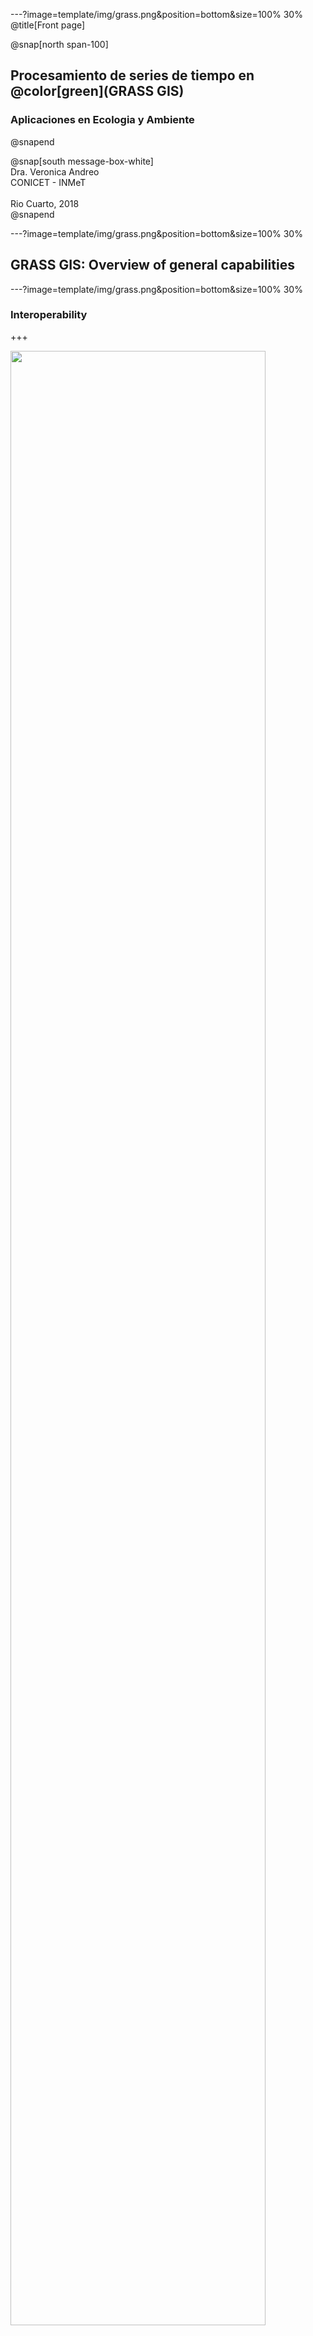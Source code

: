 ---?image=template/img/grass.png&position=bottom&size=100% 30%
@title[Front page]

@snap[north span-100]
<br>
<h2>Procesamiento de series de tiempo en @color[green](GRASS GIS)</h2>
<h3>Aplicaciones en Ecologia y Ambiente</h3>
@snapend

@snap[south message-box-white]
<br>Dra. Veronica Andreo<br>CONICET - INMeT<br><br>Rio Cuarto, 2018<br>
@snapend

---?image=template/img/grass.png&position=bottom&size=100% 30%

## GRASS GIS: Overview of general capabilities

---?image=template/img/grass.png&position=bottom&size=100% 30%

### Interoperability

+++

<img src="assets/img/grass_database_vs_geodata.png" width="90%">

+++
@title[Import/Export]

@snap[north span-100]
Modules for import/export of raster maps
@snapend

@snap[west span-50]
<img src="assets/img/File_raster_import.png">
@snapend

@snap[east span-50]
<img src="assets/img/File_raster_export.png">
@snapend

---?image=template/img/grass.png&position=bottom&size=100% 30%

### Raster data processing

+++?image=template/img/bg/green.jpg&position=top&size=100% 15%

@snap[north text-white span-100]
Raster menu
@snapend

@snap[west span-50]
<br>
<img src="assets/img/Raster_menu.png">
@snapend

@snap[east span-50]
Most of these will work with:
@ul[](false)
- Raster data: DEM, land cover, climatic maps...
- Imagery data: Landsat, MODIS, SPOT, QuickBird...
@ulend
@snapend

@snap[south span-100]
[Raster processing](https://grass.osgeo.org/grass74/manuals/rasterintro.html) manual
@snapend

+++

@snap[north span-100]
Resampling
@snapend

@snap[west span-50]
<img src="assets/img/Raster_resample_options.png">
@snapend

@snap[east span-50]
@ul[](false)
- [r.resamp.interp](https://grass.osgeo.org/grass74/manuals/r.resamp.interp.html): Resamples raster map to a finer grid using interpolation (nearest, bilinear, bicubic)
- [r.resamp.stats](https://grass.osgeo.org/grass74/manuals/r.resamp.stats.html): Resamples raster map layers to a coarser grid using aggregation
@ulend
@snapend

+++

@snap[north span-100]
Raster overlay
@snapend

@snap[west span-50]
<img src="assets/img/Raster_overlay_options.png">
<br>
<img src="assets/img/r_patch.png">
@snapend

@snap[east span-50]
@ul[](false)
- [r.series](https://grass.osgeo.org/grass74/manuals/r.series.html): Allows to aggregate a list of maps with different methods, i.e., average, min, max, etc.
- [r.patch](https://grass.osgeo.org/grass74/manuals/r.patch.html): Creates a composite raster map using category values from one (or more) map(s) to fill in areas of "no data" in another map
@ulend
@snapend

+++

@snap[north span-100]
Hydrological modeling
@snapend

@snap[west span-50]
<img src="assets/img/Raster_hydro.png">
@snapend

@snap[east span-50]
@size[20px](... plus several other add-ons, for example:)

<img src="assets/img/r_stream_addons.jpg">

<a href="https://doi.org/10.1016/j.cageo.2011.03.003">Jasiewics and Metz, 2011</a>
@snapend

+++

@snap[north span-100]
Landscape analysis
@snapend

@snap[west span-40]
<img src="assets/img/Raster_landscape.png">
@snapend

@snap[east span-60]
@size[20px](... plus several add-ons for "patch analysis")

<img src="assets/img/Raster_r_pi_addons.png">

<a href="https://doi.org/10.1111/2041-210X.12827">Wegman et al., 2017</a>
@snapend

---?image=template/img/grass.png&position=bottom&size=100% 30%

### Satellite imagery processing

+++

@snap[north span-100]
Imagery menu
@snapend

@snap[west span-40]
<img src="assets/img/Imagery_menu.png">
@snapend

@snap[east span-60]
<img src="assets/img/Imaging-Spectroscopy-Concept.png">
@snapend

@snap[south span-100]
[Image processing](https://grass.osgeo.org/grass74/manuals/imageryintro.html) manual
@snapend

+++

@snap[north span-100]
Manage colors
@snapend

@snap[west span-50]
<img src="assets/img/Imagery_colors.png">
<br><br><br>
@snapend

@snap[east span-50]
@size[20px](<a href="https://grass.osgeo.org/grass74/manuals/i.colors.enhance.html">i.colors.enhance</a>)

<img src="assets/img/i_colors_enhance.jpg" width="85%">
@snapend

+++

@snap[north span-100]
Imagery transformations
@snapend

@snap[west span-40]
<img src="assets/img/Imagery_transform.png">
@snapend

@snap[east span-60]
@ul[](false)
- [i.pca](https://grass.osgeo.org/grass74/manuals/i.pca.html): Principal components analysis
- [i.fft](https://grass.osgeo.org/grass74/manuals/i.fft.html): Fast Fourier Transform
- [i.pansharpen](https://grass.osgeo.org/grass74/manuals/i.pansharpen.html): Image fusion algorithms to sharpen multispectral with high-res panchromatic channels
@ulend
@snapend

+++

@snap[north span-100]
Classification and Segmentation
@snapend

@snap[west span-50]
<img src="assets/img/Imagery_classification.png">

@ul[](false)
- Supervised (maxlik, smap)
- Unsupervised
- Segmentation
@ulend
@snapend

@snap[east span-50]
... plus many add-ons: 
@ul[](false)
- r.learn.ml 
- i.segment.\*
- i.superpixels.slic
- i.ann.\*
- and more...
@ulend
@snapend

@snap[south span-100]
cite M. Lennert papers and OBIA examples
@snapend

+++

@snap[north span-100]
Generic RS tools and tools for specific sensors
@snapend

@snap[west span-60]
<img src="assets/img/Imagery_satellite_especif_tools.png">
<br>
@size[20px](... plus add-ons for MODIS, Sentinel2, Landsat, SRTM, GPM, etc.)
@snapend

@snap[east span-40]
<img src="assets/img/i_atcorr_B02_atcorr.png" width="85%">

@size[20px](Sentinel-2A Band 02 after atmospheric correction)
@snapend

+++

@snap[north span-100]
RS derived products
@snapend

@snap[west span-50]
<img src="assets/img/Imagery_products.png">
@snapend

@snap[east span-50]
Add-ons: 
@ul[](false)
- [i.wi](https://grass.osgeo.org/grass74/manuals/addons/i.wi.html)
- [i.lswt](https://grass.osgeo.org/grass74/manuals/addons/i.lswt.html)
- [i.landsat8.swlst](https://grass.osgeo.org/grass74/manuals/addons/i.landsat8.swlst.html)
- [i.rh](https://grass.osgeo.org/grass74/manuals/addons/i.rh.html)
- [i.water](https://grass.osgeo.org/grass74/manuals/addons/i.water.html)
@ulend
@snapend

+++

@snap[north span-100]
Evapotranspiration
@snapend

@snap[west span-50]
<img src="assets/img/Imagery_ET.png">
@snapend

@snap[east span-50]
... and in add-ons
@snapend

---?image=template/img/grass.png&position=bottom&size=100% 30%

### 3D raster processing

+++

@snap[west span-50]
<img src="assets/img/3D_raster_menu.png">
@snapend

@snap[east span-50]
<img src="assets/img/raster3d_layout.png">
<br>
@size[20px](3D raster coordinate system and internal tile layout)
@snapend

@snap[south span-100]
[3D raster processing](https://grass.osgeo.org/grass74/manuals/raster3dintro.html) manual
@snapend

---?image=template/img/grass.png&position=bottom&size=100% 30%

### Vector data processing

+++

@snap[north span-100]
Vector menu
@snapend

@snap[west span-50]
<img src="assets/img/Vector_menu.png">
@snapend

@snap[east span-50]
<img src="assets/img/vector_types.png">

@size[20px](Topological vector formats in GRASS GIS)
@snapend

@snap[south span-100]
[Vector processing](https://grass.osgeo.org/grass74/manuals/vectorintro.html) manual
@snapend

+++

@snap[north span-100]
Topology maintenance
@snapend

@snap[west span-50]
<img src="assets/img/Vector_topology_maint.png">
<br>
<img src="assets/img/v_clean.png" width="85%">
@snapend

@snap[east span-50]
<img src="assets/img/v_generalize_smooth.png"><br>
See also: [v.generalize](https://grasswiki.osgeo.org/wiki/V.generalize_tutorial) tutorial
@snapend

+++

@snap[north span-100]
Selection and overlaying
@snapend

@snap[west span-50]
<img src="assets/img/Vector_select.png">
<br><br>
<img src="assets/img/Vector_overlay.png">
@snapend

@snap[east span-50]
<img src="assets/img/v_select_op_touches.png" width="60%">
<br>
<img src="assets/img/v_overlay_op_not.png" width="60%">
@snapend

+++
@snap[north span-100]
Network analysis
@snapend

@snap[west span-50]
<img src="assets/img/Vector_network_analysis.png">
@snapend

@snap[east span-50]
<img src="assets/img/v_net_distance.png">
@snapend

+++

@snap[west span-50]
Report and stats
<br><br>
<img src="assets/img/Vector_report_stats.png">

<img src="assets/img/v_univar.png">
@snapend

@snap[east span-50]
Update attributes

<img src="assets/img/Vector_update_attr.png">

<img src="assets/img/v_rast_stats.png">
@snapend

---?image=template/img/grass.png&position=bottom&size=100% 30%

### Database management

+++

@snap[north-west span-50]
<img src="assets/img/DB_menu.png">
@snapend

@snap[south-west span-50]
<img src="assets/img/db_execute.png">
@snapend

@snap[east span-50]
<img src="assets/img/vector_db_connections.png">
@snapend

---?image=template/img/grass.png&position=bottom&size=100% 30%

### Temporal data processing

+++

<img src="assets/img/Temporal_menu.png" width="50%">

We'll see this in more detail on Thursday @fa[smile-o fa-spin text-green]

+++

<img src="assets/img/tgrass_flowchart.png" width=80%>

---?image=template/img/grass.png&position=bottom&size=100% 30%

### Graphical modeler

+++

@snap[north span-100]
Flowchart view plus Python translation
@snapend

@snap[west span-50]
<img src="assets/img/graphical_modeller.png">
@snapend 

@snap[east span-50]
<img src="assets/img/graphical_modeller_python.png" width="90%">
@snapend

@snap[south span-100]
See [g.gui.gmodeler](https://grass.osgeo.org/grass74/manuals/wxGUI.gmodeler.html) manual page for further details.
@snapend

---?image=template/img/grass.png&position=bottom&size=100% 30%

### Visualization tools

+++

Map display: console tab

<img src="assets/img/map_display_and_gui_console.png" width="85%">

+++

Map display: data tab

<img src="assets/img/map_display_and_data_tab.png" width="85%">

+++

Map display: 3D view

<img src="assets/img/3d_view.png" width="85%">

+++

@snap[north span-100]
Wx-monitors
@snapend

@snap[west span-40]
Run in the terminal:
<br>
```
d.mon wx0
d.rast map=elevation
d.vect map=roadsmajor
```
<br>
@snapend

@snap[east span-60]
<img src="assets/img/wx_monitor.png" width="90%">
@snapend

@snap[south span-100]
@size[24px](The wx-monitors have the same **buttons** than the main Map Display in the GUI)
@snapend

+++

Map-swipe

<img src="assets/img/map_swipe.png" width="60%">

@snap[south span-100]
[g.gui.mapswipe](https://grass.osgeo.org/grass74/manuals/g.gui.mapswipe.html)
@snapend

+++

Animation tool

<img src="assets/img/lsat5_animation.gif" width="70%">

@snap[south span-100]
[g.gui.animation](https://grass.osgeo.org/grass74/manuals/g.gui.animation.html)
@snapend

---?image=template/img/grass.png&position=bottom&size=100% 30%

### Cartographic composer

+++

<img src="assets/img/cartographic_comp_draft.png" width="60%">

@snap[south span-100]
[g.gui.psmap](https://grass.osgeo.org/grass77/manuals/g.gui.psmap.html)
@snapend
+++

Export as .ps .eps or .pdf

<img src="assets/img/elevation.png" width="60%">

+++?code=code/elevation.psmap

@snap[north-east template-note text-gray]
Example of a .psmap file to automatize cartographic composition
@snapend

@[19](raster map)
@[21-29](vector of areas)
@[30-40](vector of lines)
@[41-49](color table, i.e., raster legend)
@[50-57](vector legend)
@[58-67](scale bar)

---?image=template/img/grass.png&position=bottom&size=100% 30%

### Add-ons

+++

Some other cool add-ons:

- [i.modis](https://grass.osgeo.org/grass74/manuals/addons/i.modis.html)
- [i.sentinel](https://grass.osgeo.org/grass74/manuals/addons/i.sentinel.html)
- [r.learn.ml](https://grass.osgeo.org/grass74/manuals/addons/r.learn.ml.html)
- [r.hants](https://grass.osgeo.org/grass74/manuals/addons/r.hants.html)
- [r.seasons](https://grass.osgeo.org/grass74/manuals/addons/r.seasons.html)
- [r.bioclim](https://grass.osgeo.org/grass74/manuals/addons/r.bioclim.html)

@size[24px](Don't forget to check <br> <a href="https://grass.osgeo.org/grass74/manuals/addons/">https://grass.osgeo.org/grass74/manuals/addons/</a><br>from time to time @fa[grin #8EA33B])

--- 

**Thanks for your attention!!**

![GRASS GIS logo](assets/img/grass_logo_alphab.png)

---

@snap[north span-90]
<br><br><br>
Move on to: 
<br>
[Raster data processing](https://gitpitch.com/veroandreo/curso-grass-gis-rioiv/master?p=slides/03_raster&grs=gitlab#/)
@snapend

@snap[south span-50]
@size[18px](Presentation powered by)
<br>
<a href="https://gitpitch.com/">
<img src="assets/img/gitpitch_logo.png" width="20%"></a>
@snapend

<!--- <p><span class="slide-title">Flowchart view plus Python translation</span></p> --->